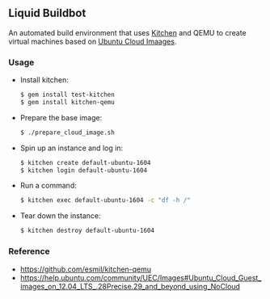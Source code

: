 ## Liquid Buildbot
An automated build environment that uses [Kitchen](http://kitchen.ci) and QEMU
to create virtual machines based on [Ubuntu Cloud
Imaages](https://cloud-images.ubuntu.com).

### Usage
* Install kitchen:
    ```sh
    $ gem install test-kitchen
    $ gem install kitchen-qemu
    ```

* Prepare the base image:
    ```sh
    $ ./prepare_cloud_image.sh
    ```

* Spin up an instance and log in:
    ```sh
    $ kitchen create default-ubuntu-1604
    $ kitchen login default-ubuntu-1604
    ```

* Run a command:
    ```sh
    $ kitchen exec default-ubuntu-1604 -c "df -h /"
    ```

* Tear down the instance:
    ```sh
    $ kitchen destroy default-ubuntu-1604
    ```

### Reference
* https://github.com/esmil/kitchen-qemu
* https://help.ubuntu.com/community/UEC/Images#Ubuntu_Cloud_Guest_images_on_12.04_LTS_.28Precise.29_and_beyond_using_NoCloud
